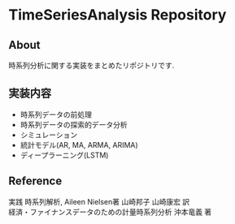 # TimeSeriesAnalysis Repository

## About
時系列分析に関する実装をまとめたリポジトリです.

## 実装内容
- 時系列データの前処理  
- 時系列データの探索的データ分析  
- シミュレーション  
- 統計モデル(AR, MA, ARMA, ARIMA)  
- ディープラーニング(LSTM)  

## Reference
実践 時系列解析, Aileen Nielsen著 山崎邦子 山崎康宏 訳  
経済・ファイナンスデータのための計量時系列分析 沖本竜義 著  